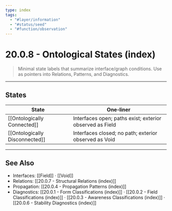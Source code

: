 ```yaml
---
type: index
tags:
  - "#layer/information"
  - "#status/seed"
  - "#function/observation"
---
```


# 20.0.8 - Ontological States (index)

> Minimal state labels that summarize interface/graph conditions. Use as pointers into Relations, Patterns, and Diagnostics.

---

## States

| State | One‑liner |
|---|---|
| [[Ontologically Connected]] | Interfaces open; paths exist; exterior observed as Field |
| [[Ontologically Disconnected]] | Interfaces closed; no path; exterior observed as Void |

---

## See Also

- Interfaces: [[Field]] · [[Void]]
- Relations: [[20.0.7 - Structural Relations (index)]]
- Propagation: [[20.0.4 - Propagation Patterns (index)]]
- Diagnostics: [[20.0.1 - Form Classifications (index)]] · [[20.0.2 - Field Classifications (index)]] · [[20.0.3 - Awareness Classifications (index)]] · [[20.0.6 - Stability Diagnostics (index)]]

